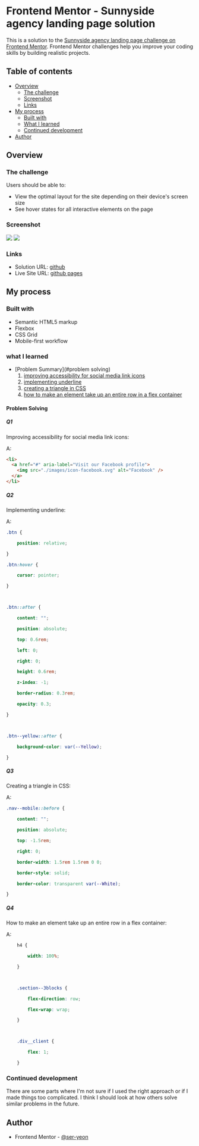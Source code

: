 # Frontend Mentor - Sunnyside agency landing page solution

This is a solution to the [Sunnyside agency landing page challenge on Frontend Mentor](https://www.frontendmentor.io/challenges/sunnyside-agency-landing-page-7yVs3B6ef). Frontend Mentor challenges help you improve your coding skills by building realistic projects.

## Table of contents

- [Overview](#overview)
  - [The challenge](#the-challenge)
  - [Screenshot](#screenshot)
  - [Links](#links)
- [My process](#my-process)
  - [Built with](#built-with)
  - [What I learned](#what-i-learned)
  - [Continued development](#continued-development)
- [Author](#author)

## Overview

### The challenge

Users should be able to:

- View the optimal layout for the site depending on their device's screen size
- See hover states for all interactive elements on the page

### Screenshot

![](./inbox/Screen%20Shot%202025-01-27%20at%2014.09.57.png)
![](./inbox/Screen%20Shot%202025-01-28%20at%2008.21.35.png)

### Links

- Solution URL: [github](https://github.com/ser-yeon/frontend-mentor-challenges/tree/main/sunnyside-agency-landing-page-main)
- Live Site URL: [github pages](https://ser-yeon.github.io/frontend-mentor-challenges/sunnyside-agency-landing-page-main/index.html)

## My process

### Built with

- Semantic HTML5 markup
- Flexbox
- CSS Grid
- Mobile-first workflow

### what I learned

- [Problem Summary](#problem solving)
  1.  [improving accessibility for social media link icons](#q1)
  2.  [implementing underline](#q2)
  3.  [creating a triangle in CSS](#q3)
  4.  [how to make an element take up an entire row in a flex container](#q4)

#### Problem Solving

##### Q1

Improving accessibility for social media link icons:

A:

```html
<li>
  <a href="#" aria-label="Visit our Facebook profile">
    <img src="./images/icon-facebook.svg" alt="Facebook" />
  </a>
</li>
```

##### Q2

Implementing underline:

A:

```css
.btn {

    position: relative;

}

.btn:hover {

    cursor: pointer;

}



.btn::after {

    content: "";

    position: absolute;

    top: 0.6rem;

    left: 0;

    right: 0;

    height: 0.6rem;

    z-index: -1;

    border-radius: 0.3rem;

    opacity: 0.3;

}



.btn--yellow::after {

    background-color: var(--Yellow);

}
```

##### Q3

Creating a triangle in CSS:

A:

```css
.nav--mobile::before {

    content: "";

    position: absolute;

    top: -1.5rem;

    right: 0;

    border-width: 1.5rem 1.5rem 0 0;

    border-style: solid;

    border-color: transparent var(--White);

}
```

##### Q4

How to make an element take up an entire row in a flex container:

A:

```css
    h4 {

        width: 100%;

    }



    .section--3blocks {

        flex-direction: row;

        flex-wrap: wrap;

    }



    .div__client {

        flex: 1;

    }
```

### Continued development

There are some parts where I'm not sure if I used the right approach or if I made things too complicated. I think I should look at how others solve similar problems in the future.

## Author

- Frontend Mentor - [@ser-yeon](https://www.frontendmentor.io/profile/ser-yeon)
